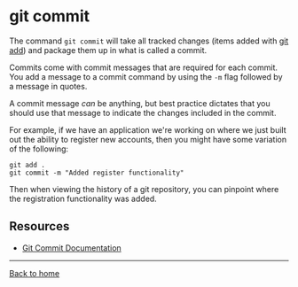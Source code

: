 # git commit

The command `git commit` will take all tracked changes (items added with [git add](./ADD.md)) and package them up in what is called a commit.

Commits come with commit messages that are required for each commit. You add a message to a commit command by using the `-m` flag followed by a message in quotes.

A commit message _can_ be anything, but best practice dictates that you should use that message to indicate the changes included in the commit.

For example, if we have an application we're working on where we just built out the ability to register new accounts, then you might have some variation of the following:

```
git add .
git commit -m "Added register functionality"
```

Then when viewing the history of a git repository, you can pinpoint where the registration functionality was added.

## Resources

- [Git Commit Documentation](https://git-scm.com/docs/git-commit)

---
[Back to home](../README.md)
